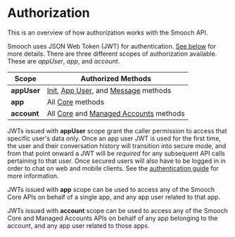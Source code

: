 # Authorization
This is an overview of how authorization works with the Smooch API.

Smooch uses JSON Web Token (JWT) for authentication. [See below](#authentication) for more details. There are three different scopes of authorization available. These are _appUser_, _app_, and _account_.

| Scope        | Authorized Methods  |
|--------------|------------------|
| **appUser**  | [Init](#init), [App User](#app-user), and [Message](#message) methods |
| **app**      | All [Core](#core) methods |
| **account**  | All [Core](#core) and [Managed Accounts](#managed-accounts) methods |

JWTs issued with **appUser** scope grant the caller permission to access that specific user's data only. Once an app user JWT is used for the first time, the user and their conversation history will transition into secure mode, and from that point onward a JWT will be *required* for any subsequent API calls pertaining to that user. Once secured users will also have to be logged in in order to chat on web and mobile clients. See the [authentication guide](/guide/authenticating-users/) for more information.

JWTs issued with **app** scope can be used to access any of the Smooch Core APIs on behalf of a single app, and any app user related to that app.

JWTs issued with **account** scope can be used to access any of the Smooch Core and Managed Accounts APIs on behalf of any app belonging to the account, and any app user related to those apps.
